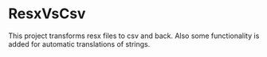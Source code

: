 # ResxVsCsv
This project transforms resx files to csv and back. Also some functionality is added for automatic translations of strings.
